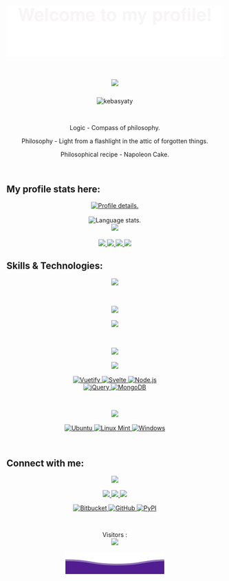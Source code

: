 <div align="center">
  <img src="pictures/welcome.svg">
</div>

<div align="center">
  <h1>
    <a href="https://github.com/kebasyaty/kebasyaty">
      <img src="https://readme-typing-svg.herokuapp.com?font=Fira+Code&weight=500&size=40&pause=1000&color=F7C213&center=true&vCenter=true&width=435&height=70&lines=Hi%2C+I'm+Gennady%F0%9F%91%8B">
    </a>
  </h1>
</div>

<p align="center">
  <img src="https://komarev.com/ghpvc/?username=kebasyaty&label=Profile%20views&color=0e75b6&style=flat" alt="kebasyaty">
</p>

<br>

<p align="center">
Logic - Compass of philosophy.
</p>
<p align="center">
Philosophy - Light from a flashlight in the attic of forgotten things.
</p>
<p align="center">
Philosophical recipe - Napoleon Cake.
</p>

<br>

## My profile stats here:

<div align="center">
  <a href="https://github.com/kebasyaty">
    <img src="http://github-profile-summary-cards.vercel.app/api/cards/profile-details?username=kebasyaty&theme=vision_friendly_dark" alt="Profile details.">
  </a>
</div>

<br>

<div align="center">
  <img src="https://github-readme-stats.vercel.app/api/top-langs/?username=kebasyaty&langs_count=8&hide_border=true&theme=vision-friendly-dark" alt="Language stats.">
</div>

<div align="center">
  <a href="https://github.com/kebasyaty">
    <img src="https://github-readme-streak-stats.herokuapp.com?user=kebasyaty&theme=vision-friendly-dark&hide_border=true&exclude_days=Sun">
  </a>
</div>

<br>

<div align="center">
  <a href="https://github.com/kebasyaty">
    <img src="http://github-profile-summary-cards.vercel.app/api/cards/repos-per-language?username=kebasyaty&theme=vision_friendly_dark">
    <img src="http://github-profile-summary-cards.vercel.app/api/cards/most-commit-language?username=kebasyaty&theme=vision_friendly_dark">
  </a>
    <a href="https://github.com/kebasyaty">
    <img src="http://github-profile-summary-cards.vercel.app/api/cards/stats?username=kebasyaty&theme=vision_friendly_dark">
    <img src="http://github-profile-summary-cards.vercel.app/api/cards/productive-time?username=kebasyaty&theme=vision_friendly_dark&utcOffset=8">
  </a>
</div>

## Skills & Technologies:

<div align="center">
  <p align="center">
    <img src="https://media.giphy.com/media/QssGEmpkyEOhBCb7e1/giphy.gif" width="200">
  </p>
</div>

<br>

<div align="center">
  <p align="center">
    <a href="https://github.com/kebasyaty">
      <img src="https://img.shields.io/badge/Languages:-orange">
    </a>
  </p>
</div>

<div align="center">
  <p align="center">
     <a href="https://github.com/kebasyaty?tab=repositories">
       <img src="https://skillicons.dev/icons?i=py,css,html,js,rust,crystal">
     </a>
  </p>
</div>

<br>

<div align="center">
  <p align="center">
    <a href="https://github.com/kebasyaty">
      <img src="https://img.shields.io/badge/Development:-orange">
    </a>
  </p>
</div>

<div align="center">
  <p align="center">
   <a href="https://github.com/kebasyaty?tab=repositories">
     <img src="https://skillicons.dev/icons?i=django,vue,git,vscode" /> 
   </a>
 </p>
<p align="center">
    <div>
      <a href = "https://vuetifyjs.com" target="_blank">
        <img alt="Vuetify" src="https://img.shields.io/badge/Vuetify-blue?style=for-the-badge&logo=vuetify">
      </a>
      <a href = "https://svelte.dev/" target="_blank">
        <img alt="Svelte" src="https://img.shields.io/badge/Svelte-4A4A55?style=for-the-badge&logo=svelte&logoColor=FF3E00">
      </a>
      <a href = "https://nodejs.org" target="_blank">
        <img alt="Node.js" src="https://img.shields.io/badge/Node.js-43853D?style=for-the-badge&logo=node.js&logoColor=white">
      </a>
    </div>
    <div>
      <a href = "https://jquery.com" target="_blank">
        <img alt="jQuery" src="https://img.shields.io/badge/jQuery-0769AD?style=for-the-badge&logo=jquery&logoColor=white">
      </a>
      <a href = "https://www.mongodb.com" target="_blank">
        <img alt="MongoDB" src="https://img.shields.io/badge/MongoDB-4EA94B?style=for-the-badge&logo=mongodb&logoColor=white">
      </a>
    </div>
  </p>
</div>

<br>

<div align="center">
  <p align="center">
    <a href="https://github.com/kebasyaty">
      <img src="https://img.shields.io/badge/Operating%20Systems:-orange">
    </a>
  </p>
</div>

<div align="center">
  <p align="center">
    <div>
      <a href = "https://ubuntu.com" target="_blank">
        <img alt="Ubuntu" src="https://img.shields.io/badge/Ubuntu-purple?style=for-the-badge&logo=ubuntu">
      </a>
      <a href = "https://linuxmint.com/" target="_blank">
        <img alt="Linux Mint" src="https://img.shields.io/badge/Linux%20Mint-darkgreen?style=for-the-badge&logo=linuxmint">
      </a>
      <a href = "https://www.microsoft.com/" target="_blank">
        <img alt="Windows" src="https://img.shields.io/badge/Windows%20-blue?style=for-the-badge&logo=windows">
      </a>
    </div>
  </p>
</div>

<br>

## Connect with me:

<div align="center">
  <p align="center">
  <a href="https://github.com/kebasyaty">
    <img src="https://img.shields.io/badge/Socialmedia:-orange">
  </a>
</p>
</div>

<div align="center">
  <p align="center">
    <div>
      <a href = "mailto:kebasyaty@gmail.com">
        <img src="https://img.shields.io/badge/Gmail-D14836?style=for-the-badge&logo=gmail&logoColor=white">
      </a>
      <a href="https://www.linkedin.com/in/gennady-kostyunin-10188a1a2/" target="_blank">
        <img src="https://img.shields.io/badge/linkedin-%230077B5.svg?style=for-the-badge&logo=linkedin&logoColor=white">
      </a>
      <a href="https://twitter.com/kebasyaty/" target="_blank">
        <img src="https://img.shields.io/badge/Twitter-%231DA1F2.svg?style=for-the-badge&logo=Twitter&logoColor=white">
      </a>
    </div>
  </p>
  <p align="center">
    <div>
      <a href="https://bitbucket.org" target="_blank">
        <img alt="Bitbucket" src="https://img.shields.io/badge/Bitbucket-0747a6?style=for-the-badge&logo=bitbucket&logoColor=white">
      </a>
      <a href="https://github.com/kebasyaty">
        <img alt="GitHub" src="https://img.shields.io/badge/GitHub-100000?style=for-the-badge&logo=github&logoColor=white">
      </a>
      <a href="https://pypi.org/project/django-editor-ymaps/" target="_blank">
        <img alt="PyPI" src="https://img.shields.io/badge/PyPI-blue?style=for-the-badge&logo=pypi&logoColor=white">
      </a>
    </div>
  </p>
</div>

<br>

<p align="center"> 
  Visitors :<br>
  <img src="https://profile-counter.glitch.me/kebasyaty-dev/count.svg">
</p>

<div align="center">
    <img src="pictures/ocean.svg">
</div>
